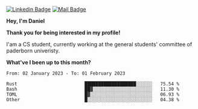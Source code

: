 [![Linkedin Badge](https://img.shields.io/badge/-LinkedIn-0e76a8?style=flat-square&logo=Linkedin&logoColor=white)](https://www.linkedin.com/in/daniel-negi-592ba3223/)
[![Mail Badge](https://img.shields.io/badge/Gmail-D14836?style=flat-square&logo=gmail&logoColor=white)](mailto:daniel.ravi.negi@googlemail.com)

**Hey, I'm Daniel**

**Thank you for being interested in my profile!**

I'am a CS student, currently working at the general students' committee of paderborn univeristy.

**What've I been up to this month?** 

<!--START_SECTION:waka-->

```text
From: 02 January 2023 - To: 01 February 2023

Rust                         ███████████████████░░░░░░   75.54 %
Bash                         ██▓░░░░░░░░░░░░░░░░░░░░░░   11.30 %
TOML                         █▓░░░░░░░░░░░░░░░░░░░░░░░   06.93 %
Other                        █░░░░░░░░░░░░░░░░░░░░░░░░   04.38 %
```

<!--END_SECTION:waka-->
